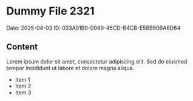 # Dummy File 2321

Date: 2025-04-03
ID: 033A01B9-0949-45CD-B4CB-E5BB50BA8D64

## Content

Lorem ipsum dolor sit amet, consectetur adipiscing elit.
Sed do eiusmod tempor incididunt ut labore et dolore magna aliqua.

* Item 1
* Item 2
* Item 3

